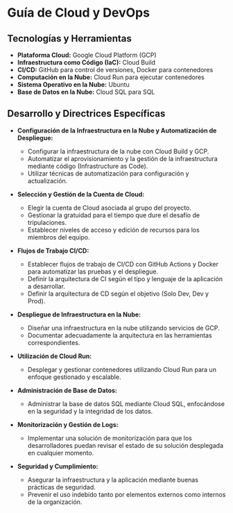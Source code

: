 # Guía de Cloud y DevOps

## Tecnologías y Herramientas
- **Plataforma Cloud:** Google Cloud Platform (GCP)
- **Infraestructura como Código (IaC):** Cloud Build
- **CI/CD:** GitHub para control de versiones, Docker para contenedores
- **Computación en la Nube:** Cloud Run para ejecutar contenedores
- **Sistema Operativo en la Nube:** Ubuntu
- **Base de Datos en la Nube:** Cloud SQL para SQL

## Desarrollo y Directrices Específicas
- **Configuración de la Infraestructura en la Nube y Automatización de Despliegue:**
  - Configurar la infraestructura de la nube con Cloud Build y GCP.
  - Automatizar el aprovisionamiento y la gestión de la infraestructura mediante código (Infrastructure as Code).
  - Utilizar técnicas de automatización para configuración y actualización.

- **Selección y Gestión de la Cuenta de Cloud:**
  - Elegir la cuenta de Cloud asociada al grupo del proyecto.
  - Gestionar la gratuidad para el tiempo que dure el desafío de tripulaciones.
  - Establecer niveles de acceso y edición de recursos para los miembros del equipo.

- **Flujos de Trabajo CI/CD:**
  - Establecer flujos de trabajo de CI/CD con GitHub Actions y Docker para automatizar las pruebas y el despliegue.
  - Definir la arquitectura de CI según el tipo y lenguaje de la aplicación a desarrollar.
  - Definir la arquitectura de CD según el objetivo (Solo Dev, Dev y Prod).

- **Despliegue de Infraestructura en la Nube:**
  - Diseñar una infraestructura en la nube utilizando servicios de GCP.
  - Documentar adecuadamente la arquitectura en las herramientas correspondientes.

- **Utilización de Cloud Run:**
  - Desplegar y gestionar contenedores utilizando Cloud Run para un enfoque gestionado y escalable.

- **Administración de Base de Datos:**
  - Administrar la base de datos SQL mediante Cloud SQL, enfocándose en la seguridad y la integridad de los datos.

- **Monitorización y Gestión de Logs:**
  - Implementar una solución de monitorización para que los desarrolladores puedan revisar el estado de su solución desplegada en cualquier momento.

- **Seguridad y Cumplimiento:**
  - Asegurar la infraestructura y la aplicación mediante buenas prácticas de seguridad.
  - Prevenir el uso indebido tanto por elementos externos como internos de la organización.
